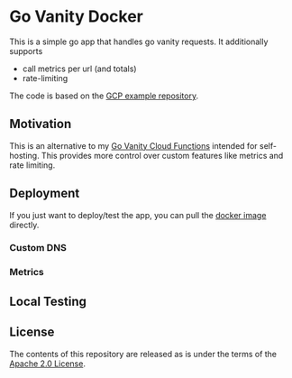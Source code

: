 # Go Vanity Docker

This is a simple go app that handles go vanity requests. 
It additionally supports 
- call metrics per url (and totals)
- rate-limiting

The code is based on the [GCP example repository](https://github.com/GoogleCloudPlatform/govanityurls).

## Motivation

This is an alternative to my [Go Vanity Cloud Functions](https://github.com/KrishnaIyer/go-vanity-cloud-function) intended for self-hosting. This provides more control over custom features like metrics and rate limiting.

## Deployment

If you just want to deploy/test the app, you can pull the [docker image](https://hub.docker.com/repository/docker/krishnaiyer/go-vanity-docker) directly.

### Custom DNS

### Metrics

## Local Testing

## License

The contents of this repository are released as is under the terms of the [Apache 2.0 License](LICENSE).
